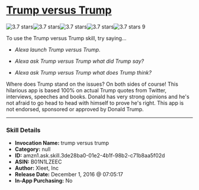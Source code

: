# [Trump versus Trump](http://alexa.amazon.com/#skills/amzn1.ask.skill.3de28ba0-01e2-4b1f-98b2-c71b8aa5f02d)
![3.7 stars](../../images/ic_star_black_18dp_1x.png)![3.7 stars](../../images/ic_star_black_18dp_1x.png)![3.7 stars](../../images/ic_star_black_18dp_1x.png)![3.7 stars](../../images/ic_star_half_black_18dp_1x.png)![3.7 stars](../../images/ic_star_border_black_18dp_1x.png) 9

To use the Trump versus Trump skill, try saying...

* *Alexa launch Trump versus Trump.*

* *Alexa ask Trump versus Trump what did Trump say?*

* *Alexa ask Trump versus Trump what does Trump think?*

Where does Trump stand on the issues? On both sides of course! This hilarious app is based 100% on actual Trump quotes from Twitter, interviews, speeches and books. Donald has very strong opinions and he's not afraid to go head to head with himself to prove he's right. This app is not endorsed, sponsored or approved by Donald Trump.

***

### Skill Details

* **Invocation Name:** trump versus trump
* **Category:** null
* **ID:** amzn1.ask.skill.3de28ba0-01e2-4b1f-98b2-c71b8aa5f02d
* **ASIN:** B01N1LZEEC
* **Author:** Xleet, Inc
* **Release Date:** December 1, 2016 @ 07:05:17
* **In-App Purchasing:** No
